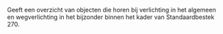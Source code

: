 Geeft een overzicht van objecten die horen bij verlichting in het algemeen en wegverlichting in het bijzonder binnen het kader van Standaardbestek 270.
